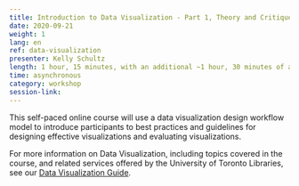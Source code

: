 ```yaml
---
title: Introduction to Data Visualization - Part 1, Theory and Critique
date: 2020-09-21
weight: 1
lang: en
ref: data-visualization
presenter: Kelly Schultz
length: 1 hour, 15 minutes, with an additional ~1 hour, 30 minutes of activities.
time: asynchronous
category: workshop
session-link:
---
```

This self-paced online course will use a data visualization design workflow model to introduce participants to best practices and guidelines for designing effective visualizations and evaluating visualizations.

For more information on Data Visualization, including topics covered in the course, and related services offered by the University of Toronto Libraries, see our [Data Visualization Guide](https://mdl.library.utoronto.ca/dataviz/getting-started).
